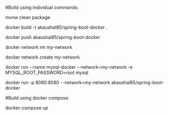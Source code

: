 #Build using individual commands:

mvnw clean package

docker build -t akaushal85/spring-boot-docker .

docker push akaushal85/spring-boot-docker

docker network rm my-network

docker network create my-network

docker run --name mysql-docker --network=my-network  -e MYSQL_ROOT_PASSWORD=root mysql

docker run -p 8080:8080 --network=my-network akaushal85/spring-boot-docker

#Build using docker compose:

docker-compose up